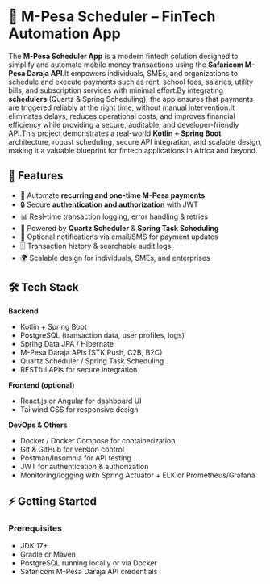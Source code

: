 # 📅 M-Pesa Scheduler – FinTech Automation App  

The **M-Pesa Scheduler App** is a modern fintech solution designed to simplify and automate mobile money transactions using the **Safaricom M-Pesa Daraja API**.It empowers individuals, SMEs, and organizations to schedule and execute payments such as rent, school fees, salaries, utility bills, and subscription services with minimal effort.By integrating **schedulers** (Quartz & Spring Scheduling), the app ensures that payments are triggered reliably at the right time, without manual intervention.It eliminates delays, reduces operational costs, and improves financial efficiency while providing a secure, auditable, and developer-friendly API.This project demonstrates a real-world **Kotlin + Spring Boot** architecture, robust scheduling, secure API integration, and scalable design, making it a valuable blueprint for fintech applications in Africa and beyond.  


## 🚀 Features  
- 🔄 Automate **recurring and one-time M-Pesa payments**  
- 🔒 Secure **authentication and authorization** with JWT  
- 📊 Real-time transaction logging, error handling & retries  
- 📅 Powered by **Quartz Scheduler** & **Spring Task Scheduling**  
- 📩 Optional notifications via email/SMS for payment updates  
- 🗄️ Transaction history & searchable audit logs  
- 🌍 Scalable design for individuals, SMEs, and enterprises  


## 🛠️ Tech Stack  

**Backend**  
- Kotlin + Spring Boot  
- PostgreSQL (transaction data, user profiles, logs)  
- Spring Data JPA / Hibernate  
- M-Pesa Daraja APIs (STK Push, C2B, B2C)  
- Quartz Scheduler / Spring Task Scheduling  
- RESTful APIs for secure integration  

**Frontend (optional)**  
- React.js or Angular for dashboard UI  
- Tailwind CSS for responsive design  

**DevOps & Others**  
- Docker / Docker Compose for containerization  
- Git & GitHub for version control  
- Postman/Insomnia for API testing  
- JWT for authentication & authorization  
- Monitoring/logging with Spring Actuator + ELK or Prometheus/Grafana  

## ⚡ Getting Started  

### Prerequisites  
- JDK 17+  
- Gradle or Maven  
- PostgreSQL running locally or via Docker  
- Safaricom M-Pesa Daraja API credentials 
